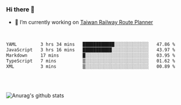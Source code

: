 ### Hi there 👋

- 🔭 I’m currently working on [Taiwan Railway Route Planner](https://github.com/Taiwan-Railway-Route-Planner)

<br/>

<!--START_SECTION:waka-->

```txt
YAML         3 hrs 34 mins   ████████████░░░░░░░░░░░░░   47.86 %
JavaScript   3 hrs 16 mins   ███████████░░░░░░░░░░░░░░   43.97 %
Markdown     17 mins         █░░░░░░░░░░░░░░░░░░░░░░░░   03.95 %
TypeScript   7 mins          ▒░░░░░░░░░░░░░░░░░░░░░░░░   01.62 %
XML          3 mins          ▒░░░░░░░░░░░░░░░░░░░░░░░░   00.89 %
```

<!--END_SECTION:waka-->

<br/>
<br/>

![Anurag's github stats](https://github-readme-stats.vercel.app/api?username=DepickereSven&show_icons=true&theme=tokyonight)



<!--
**DepickereSven/DepickereSven** is a ✨ _special_ ✨ repository because its `README.md` (this file) appears on your GitHub profile.

Here are some ideas to get you started:

- 🔭 I’m currently working on ...
- 🌱 I’m currently learning ...
- 👯 I’m looking to collaborate on ...
- 🤔 I’m looking for help with ...
- 💬 Ask me about ...
- 📫 How to reach me: ...
- 😄 Pronouns: ...
- ⚡ Fun fact: ...
-->
